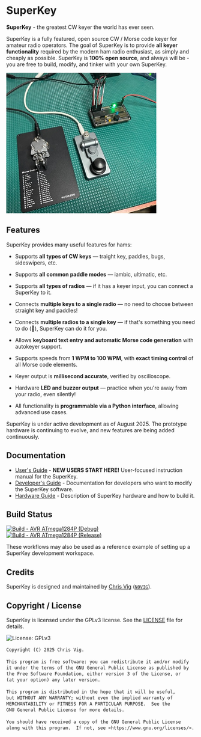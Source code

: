 # SuperKey

**SuperKey** - the greatest CW keyer the world has ever seen.

SuperKey is a fully featured, open source CW / Morse code keyer for amateur radio operators. The goal of SuperKey is to
provide **all keyer functionality** required by the modern ham radio enthusiast, as simply and cheaply as possible.
SuperKey is **100% open source**, and always will be - you are free to build, modify, and tinker with your own SuperKey.

![Prototype](doc/prototype.jpg)

## Features

SuperKey provides many useful features for hams:

- Supports **all types of CW keys** — traight key, paddles, bugs, sideswipers, etc.

- Supports **all common paddle modes** — iambic, ultimatic, etc.

- Supports **all types of radios** — if it has a keyer input, you can connect a SuperKey to it.

- Connects **multiple keys to a single radio** — no need to choose between straight key and paddles!

- Connects **multiple radios to a single key** — if that's something you need to do (🤨), SuperKey can do it for you.

- Allows **keyboard text entry and automatic Morse code generation** with autokeyer support.

- Supports speeds from **1 WPM to 100 WPM**, with **exact timing control** of all Morse code elements.

- Keyer output is **millisecond accurate**, verified by oscilloscope.

- Hardware **LED and buzzer output** — practice when you're away from your radio, even silently!

- All functionality is **programmable via a Python interface**, allowing advanced use cases.

SuperKey is under active development as of August 2025. The prototype hardware is continuing to evolve, and new features
are being added continuously.

## Documentation

- [User's Guide](doc/user-guide.md) - **NEW USERS START HERE!** User-focused instruction manual for the SuperKey.
- [Developer's Guide](doc/developer-guide.md) - Documentation for developers who want to modify the SuperKey software.
- [Hardware Guide](doc/hardware-guide.md) - Description of SuperKey hardware and how to build it.

## Build Status

[![Build - AVR ATmega1284P (Debug)](https://github.com/xchrishawk/superkey/actions/workflows/build-atmega1284p-debug.yaml/badge.svg)](https://github.com/xchrishawk/superkey/actions/workflows/build-atmega1284p-debug.yaml)<br/>
[![Build - AVR ATmega1284P (Release)](https://github.com/xchrishawk/superkey/actions/workflows/build-atmega1284p-release.yaml/badge.svg)](https://github.com/xchrishawk/superkey/actions/workflows/build-atmega1284p-release.yaml)

These workflows may also be used as a reference example of setting up a SuperKey development workspace.

## Credits

SuperKey is designed and maintained by [Chris Vig](mailto:chris@invictus.so) ([`N0VIG`](https://www.qrz.com/db/N0VIG)).

## Copyright / License

SuperKey is licensed under the GPLv3 license. See the [LICENSE](LICENSE) file for details.

![License: GPLv3](https://img.shields.io/badge/License-GPLv3-blue.svg)

```
Copyright (C) 2025 Chris Vig.

This program is free software: you can redistribute it and/or modify
it under the terms of the GNU General Public License as published by
the Free Software Foundation, either version 3 of the License, or
(at your option) any later version.

This program is distributed in the hope that it will be useful,
but WITHOUT ANY WARRANTY; without even the implied warranty of
MERCHANTABILITY or FITNESS FOR A PARTICULAR PURPOSE.  See the
GNU General Public License for more details.

You should have received a copy of the GNU General Public License
along with this program.  If not, see <https://www.gnu.org/licenses/>.
```
